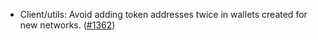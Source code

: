 - Client/utils: Avoid adding token addresses twice in wallets created for new
  networks. ([\#1362](https://github.com/anoma/namada/pull/1362))